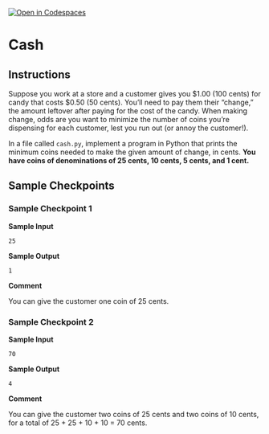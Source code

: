 [![Open in Codespaces](https://classroom.github.com/assets/launch-codespace-2972f46106e565e64193e422d61a12cf1da4916b45550586e14ef0a7c637dd04.svg)](https://classroom.github.com/open-in-codespaces?assignment_repo_id=18413294)
# Cash

## Instructions

Suppose you work at a store and a customer gives you $1.00 (100 cents) for candy that costs $0.50 (50 cents). You’ll need to pay them their “change,” the amount leftover after paying for the cost of the candy. When making change, odds are you want to minimize the number of coins you’re dispensing for each customer, lest you run out (or annoy the customer!).

In a file called `cash.py`, implement a program in Python that prints the minimum coins needed to make the given amount of change, in cents. **You have coins of denominations of 25 cents, 10 cents, 5 cents, and 1 cent.**

## Sample Checkpoints

### Sample Checkpoint 1

**Sample Input**

```
25
```

**Sample Output**

```
1
```

**Comment**

You can give the customer one coin of 25 cents.

### Sample Checkpoint 2

**Sample Input**

```
70
```

**Sample Output**

```
4
```

**Comment**

You can give the customer two coins of 25 cents and two coins of 10 cents, for a total of 25 + 25 + 10 + 10 = 70 cents.
